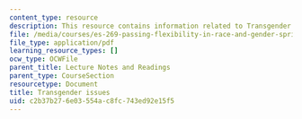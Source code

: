 ```yaml
---
content_type: resource
description: This resource contains information related to Transgender issues.
file: /media/courses/es-269-passing-flexibility-in-race-and-gender-spring-2009/c2b37b276e03554ac8fc743ed92e15f5_MITES_269S09_lec6_Class6.pdf
file_type: application/pdf
learning_resource_types: []
ocw_type: OCWFile
parent_title: Lecture Notes and Readings
parent_type: CourseSection
resourcetype: Document
title: Transgender issues
uid: c2b37b27-6e03-554a-c8fc-743ed92e15f5
---
```


